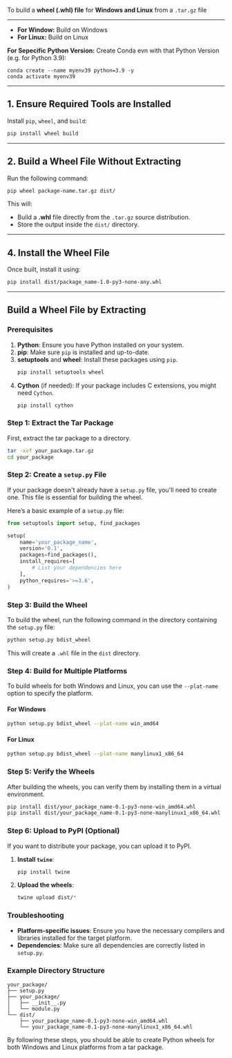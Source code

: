To build a **wheel (.whl) file** for **Windows and Linux** from a `.tar.gz` file


---

- **For Window:** Build on Windows
- **For Linux:** Build on Linux

**For Sepecific Python Version:** Create Conda evn with that Python Version (e.g. for Python 3.9): 

```shell
conda create --name myenv39 python=3.9 -y
conda activate myenv39
```

---

## **1. Ensure Required Tools are Installed**
Install `pip`, `wheel`, and `build`:

```bash
pip install wheel build
```

---

## **2. Build a Wheel File Without Extracting**
Run the following command:

```bash
pip wheel package-name.tar.gz dist/
```

This will:
- Build a **.whl** file directly from the `.tar.gz` source distribution.
- Store the output inside the `dist/` directory.

---

## **4. Install the Wheel File**
Once built, install it using:

```bash
pip install dist/package_name-1.0-py3-none-any.whl
```

---

## Build a Wheel File by Extracting

### Prerequisites
1. **Python**: Ensure you have Python installed on your system.
2. **pip**: Make sure `pip` is installed and up-to-date.
3. **setuptools** and **wheel**: Install these packages using `pip`.
   ```bash
   pip install setuptools wheel
   ```
4. **Cython** (if needed): If your package includes C extensions, you might need `Cython`.
   ```bash
   pip install cython
   ```

### Step 1: Extract the Tar Package
First, extract the tar package to a directory.
```bash
tar -xvf your_package.tar.gz
cd your_package
```

### Step 2: Create a `setup.py` File
If your package doesn't already have a `setup.py` file, you'll need to create one. This file is essential for building the wheel.

Here’s a basic example of a `setup.py` file:
```python
from setuptools import setup, find_packages

setup(
    name='your_package_name',
    version='0.1',
    packages=find_packages(),
    install_requires=[
        # List your dependencies here
    ],
    python_requires='>=3.6',
)
```

### Step 3: Build the Wheel
To build the wheel, run the following command in the directory containing the `setup.py` file:
```bash
python setup.py bdist_wheel
```

This will create a `.whl` file in the `dist` directory.

### Step 4: Build for Multiple Platforms
To build wheels for both Windows and Linux, you can use the `--plat-name` option to specify the platform.

#### For Windows
```bash
python setup.py bdist_wheel --plat-name win_amd64
```

#### For Linux
```bash
python setup.py bdist_wheel --plat-name manylinux1_x86_64
```

### Step 5: Verify the Wheels
After building the wheels, you can verify them by installing them in a virtual environment.

```bash
pip install dist/your_package_name-0.1-py3-none-win_amd64.whl
pip install dist/your_package_name-0.1-py3-none-manylinux1_x86_64.whl
```

### Step 6: Upload to PyPI (Optional)
If you want to distribute your package, you can upload it to PyPI.

1. **Install `twine`**:
   ```bash
   pip install twine
   ```

2. **Upload the wheels**:
   ```bash
   twine upload dist/*
   ```

### Troubleshooting
- **Platform-specific issues**: Ensure you have the necessary compilers and libraries installed for the target platform.
- **Dependencies**: Make sure all dependencies are correctly listed in `setup.py`.

### Example Directory Structure
```
your_package/
├── setup.py
├── your_package/
│   ├── __init__.py
│   └── module.py
└── dist/
    ├── your_package_name-0.1-py3-none-win_amd64.whl
    └── your_package_name-0.1-py3-none-manylinux1_x86_64.whl
```

By following these steps, you should be able to create Python wheels for both Windows and Linux platforms from a tar package.
